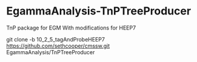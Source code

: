# EgammaAnalysis-TnPTreeProducer
TnP package for EGM
With modifications for HEEP7

git clone -b 10_2_5_tagAndProbeHEEP7  https://github.com/sethcooper/cmssw.git EgammaAnalysis/TnPTreeProducer
